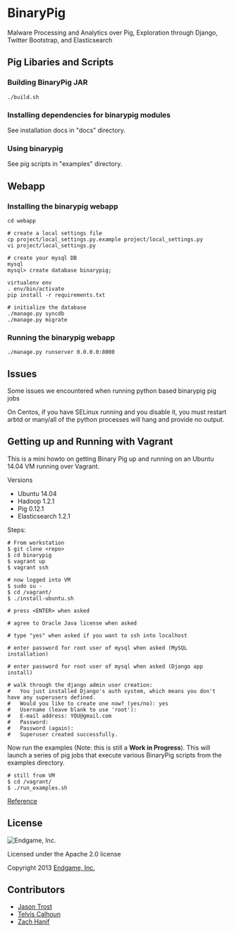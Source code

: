 BinaryPig
========

Malware Processing and Analytics over Pig, Exploration through Django, Twitter Bootstrap, and Elasticsearch

## Pig Libaries and Scripts

### Building BinaryPig JAR

    ./build.sh

### Installing dependencies for binarypig modules

See installation docs in "docs" directory.

### Using binarypig

See pig scripts in "examples" directory.

## Webapp

### Installing the binarypig webapp

    cd webapp

    # create a local settings file
    cp project/local_settings.py.example project/local_settings.py
    vi project/local_settings.py

    # create your mysql DB
    mysql
    mysql> create database binarypig;

    virtualenv env
    . env/bin/activate
    pip install -r requirements.txt

    # initialize the database
    ./manage.py syncdb
    ./manage.py migrate

### Running the binarypig webapp

    ./manage.py runserver 0.0.0.0:8000

## Issues

Some issues we encountered when running python based binarypig pig jobs

On Centos, if you have SELinux running and you disable it, you must restart arbtd or many/all of
the python processes will hang and provide no output.

## Getting up and Running with Vagrant

This is a mini howto on getting Binary Pig up and running on an Ubuntu 14.04 VM running over Vagrant.

Versions
 - Ubuntu 14.04
 - Hadoop 1.2.1
 - Pig 0.12.1
 - Elasticsearch 1.2.1

Steps:

    # From workstation
    $ git clone <repo>
    $ cd binarypig
    $ vagrant up
    $ vagrant ssh

    # now logged into VM
    $ sudo su - 
    $ cd /vagrant/
    $ ./install-ubuntu.sh

    # press <ENTER> when asked

    # agree to Oracle Java license when asked
    
    # type "yes" when asked if you want to ssh into localhost

    # enter password for root user of mysql when asked (MySQL installation)

    # enter password for root user of mysql when asked (Django app install)

    # walk through the django admin user creation:
    #   You just installed Django's auth system, which means you don't have any superusers defined.
    #   Would you like to create one now? (yes/no): yes
    #   Username (leave blank to use 'root'): 
    #   E-mail address: YOU@gmail.com
    #   Password: 
    #   Password (again): 
    #   Superuser created successfully.

Now run the examples (Note: this is still a **Work in Progress**).  This will launch a series of pig jobs that
execute various BinaryPig scripts from the examples directory.

    # still from VM
    $ cd /vagrant/
    $ ./run_examples.sh


[Reference](http://stackoverflow.com/questions/13790475/python-wont-exit-when-called-with-absolute-path-from-cron-or-subshell)

## License

![Endgame, Inc.](http://www.endgame.com/images/navlogo.png)

Licensed under the Apache 2.0 license

Copyright 2013 [Endgame, Inc.](http://www.endgame.com/)

## Contributors

 - [Jason Trost](https://github.com/jt6211/)
 - [Telvis Calhoun](https://github.com/telvis07/)
 - [Zach Hanif](https://github.com/zhanif3/)
